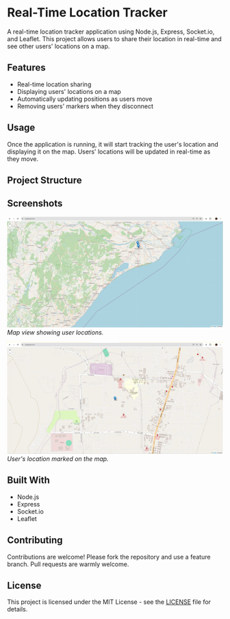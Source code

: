 # Real-Time Location Tracker

A real-time location tracker application using Node.js, Express, Socket.io, and Leaflet. This project allows users to share their location in real-time and see other users' locations on a map.

## Features

- Real-time location sharing
- Displaying users' locations on a map
- Automatically updating positions as users move
- Removing users' markers when they disconnect


## Usage

Once the application is running, it will start tracking the user's location and displaying it on the map. Users' locations will be updated in real-time as they move.

## Project Structure


## Screenshots

![Map View](images/RTLT1.png)
*Map view showing user locations.*

![User Location](images/RTLT2.png)
*User's location marked on the map.*

## Built With

- Node.js
- Express
- Socket.io
- Leaflet

## Contributing

Contributions are welcome! Please fork the repository and use a feature branch. Pull requests are warmly welcome.

## License

This project is licensed under the MIT License - see the [LICENSE](LICENSE) file for details.


